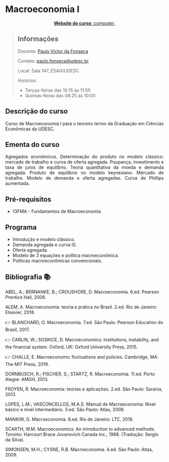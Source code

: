 # Macroeconomia I

<p align="center"><a href="https://pvfonseca.github.io/teaching/macro/"><b> Website do curso</b> :computer:</a></p>

> ## Informações
> Docente: <a href="https://pvfonseca.github.io"> Paulo Victor da Fonseca </a>
>
> Contato: <a href="mailto:paulo.fonseca@udesc.br"> paulo.fonseca@udesc.br</a>
>
> Local: Sala 147, ESAG/UDESC
>
> Horários:
>
> * Terças-feiras das 10:15 às 11:55
> * Quintas-feiras das 08:25 às 10:00
> 
## Descrição do curso
Curso de Macroeconomia I para o terceiro termo da Graduação em Ciências Econômicas da UDESC.

## Ementa do curso
<p align="justify">Agregados econômicos. Determinação do produto no modelo clássico: mercado de trabalho e curva de oferta agregada. Poupança, investimento e taxa de juros de equilíbrio. Teoria quantitativa da moeda e demanda agregada. Produto de equilíbrio no modelo keynesiano. Mercado de trabalho. Modelo de demanda e oferta agregadas. Curva de Phillips aumentada.</p>

## Pré-requisitos
* 13FMA - Fundamentos de Macroeconomia

## Programa
* Introdução e modelo clássico.
* Demanda agregada e curva IS.
* Oferta agregada.
* Modelo de 3 equações e política macroeconômica.
* Políticas macroeconômicas convencionais.

## Bibliografia :books:
ABEL, A.; BERNANKE, B.; CROUSHORE, D. Macroeconomia. 6.ed. Pearson Prentice Hall, 2008.

ALEM, A. Macroeconomia: teoria e prática no Brasil. 2.ed. Rio de Janeiro: Elsevier, 2018.

👉 BLANCHARD, O. Macroeconomia. 7.ed. São Paulo: Pearson Education do Brasil, 2017.

👉 CARLIN, W.; SOSKICE, D. Macroeconomics: Institutions, instability, and the financial system. Oxford, UK: Oxford University Press, 2015.

👉 CHALLE, E. Macroeconomic fluctuations and policies. Cambridge, MA: The MIT Press, 2019.

DORNBUSCH, R.; FISCHER, S.; STARTZ, R. Macroeconomia. 11.ed. Porto Alegre: AMGH, 2013.

FROYEN, R. Macroeconomia: teorias e aplicações. 2.ed. São Paulo: Saraiva, 2013.

LOPES, L.M.; VASCONCELLOS, M.A.S. Manual de Macroeconomia: Nível básico e nível intermediário. 3.ed. São Paulo: Atlas, 2008.

MANKIW, G. Macroeconomia. 8.ed. Rio de Janeiro: LTC, 2018.

SCARTH, W.M. Macroeconomics: An introduction to advanced methods. Toronto: Harcourt Brace Jovanovich Canada Inc., 1988. (Tradução: Sergio da Silva).

SIMONSEN, M.H.; CYSNE, R.B. Macroeconomia. 4.ed. São Paulo: Atlas, 2009.